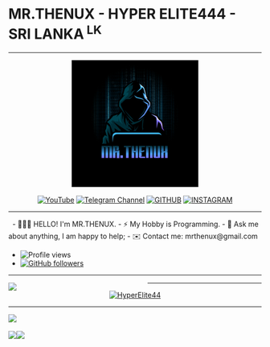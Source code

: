 <!-- Code by Mr.Thenux -->

# MR.THENUX - HYPER ELITE444 - SRI LANKA<sup> LK</sup>
<hr style="height:2px;border-width:0;color:gray;background-color:gray">
<p align="center"><img src="images/mrthenux.jpg" width="50%"></p>
<p align="center">
<a href="https://youtube.com/channel/UC2Nsn8q4MWE8pkDVsQcGsog"> <img title="YouTube" src="https://img.shields.io/badge/YouTube-black?style=for-the-badge&logo=Youtube"></a> 
<a href="https://t.me/thenuxmods"> <img title="Telegram Channel" src="https://img.shields.io/badge/Telegram-black?style=for-the-badge&logo=Telegram"></a>
<a href="https://www.github.com/HyperElite444"> <img title="GITHUB" src="https://img.shields.io/badge/Github-black?style=for-the-badge&logo=Github"></a>
<a href="https://www.instagram.com/thenux_modz/"> <img title="INSTAGRAM" src="https://img.shields.io/badge/Instagram-black?style=for-the-badge&logo=Instagram"></a>
</p>
	<hr style="height:2px;border-width:0;color:gray;background-color:gray">
&nbsp;
- 👨🏽‍💻 HELLO! I'm MR.THENUX.
- ⚡️ My Hobby is Programming.
- 💬 Ask me about anything, I am happy to help;
- ✉️ Contact me: mrthenux@gmail.com
 
- ![Profile views](https://gpvc.arturio.dev/HyperElite444)
- [![GitHub followers](https://img.shields.io/github/followers/HyperElite444.svg?style=social&label=Follow&maxAge=2592000)](https://github.com/HyperElite444?tab=followers)
<hr style="height:2px;border-width:0;color:gray;background-color:gray">
<p align="center">
<img width="55%" align="left" src="https://github-readme-stats.vercel.app/api?username=HyperElite444&&show_icons=true&title_color=e60000&icon_color=ff3333&text_color=ff8080&bg_color=000000"></p>
<hr style="height:2px;border-width:0;color:gray;background-color:gray">
<p align="center">
<a href="https://github.com/HyperElite444"><img title="HyperElite44" src="https://github-readme-stats.vercel.app/api/top-langs/?username=HyperElite444&layout=compact"</a></p>
<hr style="height:2px;border-width:0;color:gray;background-color:gray">
 <footer>
    <p><a href="https://github.com/HyperElite444" alt="MR.THENUX"> <img src="https://img.shields.io/badge/Author-Mr.Thenux-success?style=flat&logo=github" /> </a>  
	<p><a href="https://t.me/thenuxmods"><img src="https://img.shields.io/badge/POWERED BY-2b2e4d?style=for-the-badge&logoColor=ff0000"></a><a href="https://t.me/thenuxmods"><img src="https://img.shields.io/badge/TX TECHSHOW-black?style=for-the-badge&logo=Hacker"></a></p>
</footer>
